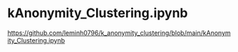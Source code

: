 # kAnonymity_Clustering.ipynb

https://github.com/leminh0796/k_anonymity_clustering/blob/main/kAnonymity_Clustering.ipynb
